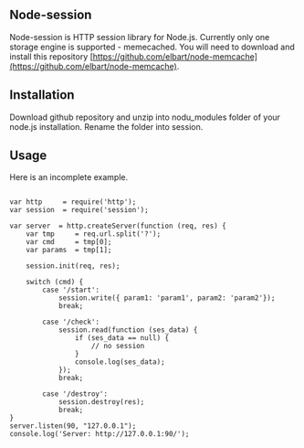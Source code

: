 ## Node-session

Node-session is HTTP session library for Node.js. Currently only one storage engine is supported - memecached. You will need 
to download and install this repository [https://github.com/elbart/node-memcache](https://github.com/elbart/node-memcache).

## Installation

Download github repository and unzip into nodu_modules folder of your node.js installation. Rename the folder into session.

## Usage

Here is an incomplete example.

<pre><code>
var http 	 = require('http');
var session  = require('session');

var server  = http.createServer(function (req, res) {
	var tmp 	= req.url.split('?');
	var cmd    	= tmp[0];
	var params 	= tmp[1];
	
	session.init(req, res);
	
	switch (cmd) {
		case '/start':
			session.write({ param1: 'param1', param2: 'param2'});
			break;
			
		case '/check':
			session.read(function (ses_data) {
				if (ses_data == null) {
					// no session
				}
				console.log(ses_data);
			});
			break;
		
		case '/destroy':
			session.destroy(res);
			break;
}
server.listen(90, "127.0.0.1");
console.log('Server: http://127.0.0.1:90/');
</code></pre>